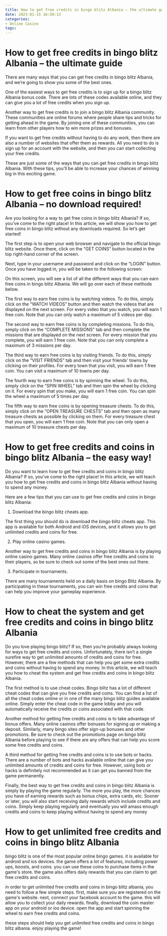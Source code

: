 ```yaml
---
title: How to get free credits in bingo blitz Albania – the ultimate guide
date: 2023-01-15 16:50:13
categories:
- Online Casino
tags:
---
```



#  How to get free credits in bingo blitz Albania – the ultimate guide

There are many ways that you can get free credits in bingo blitz Albania, and we’re going to show you some of the best ones.

One of the easiest ways to get free credits is to sign up for a bingo blitz Albania bonus code. There are lots of these codes available online, and they can give you a lot of free credits when you sign up.

Another way to get free credits is to join a bingo blitz Albania community. These communities are online forums where people share tips and tricks for getting ahead in the game. By joining one of these communities, you can learn from other players how to win more prizes and bonuses.

If you want to get free credits without having to do any work, then there are also a number of websites that offer them as rewards. All you need to do is sign up for an account with the website, and then you can start collecting your free credits.

These are just some of the ways that you can get free credits in bingo blitz Albania. With these tips, you’ll be able to increase your chances of winning big in this exciting game.

#  How to get free coins in bingo blitz Albania – no download required!

Are you looking for a way to get free coins in bingo blitz Albania? If so, you’ve come to the right place! In this article, we will show you how to get free coins in bingo blitz without any downloads required. So let’s get started!

The first step is to open your web browser and navigate to the official bingo blitz website. Once there, click on the “GET COINS” button located in the top right-hand corner of the screen.

Next, type in your username and password and click on the “LOGIN” button. Once you have logged in, you will be taken to the following screen:

On this screen, you will see a list of all the different ways that you can earn free coins in bingo blitz Albania. We will go over each of these methods below.

The first way to earn free coins is by watching videos. To do this, simply click on the “WATCH VIDEOS” button and then watch the videos that are displayed on the next screen. For every video that you watch, you will earn 1 free coin. Note that you can only watch a maximum of 5 videos per day.

The second way to earn free coins is by completing missions. To do this, simply click on the “COMPLETE MISSIONS” tab and then complete the missions that are displayed on the next screen. For every mission that you complete, you will earn 1 free coin. Note that you can only complete a maximum of 3 missions per day.

The third way to earn free coins is by visiting friends. To do this, simply click on the “VISIT FRIENDS” tab and then visit your friends’ towns by clicking on their profiles. For every town that you visit, you will earn 1 free coin. You can visit a maximum of 10 towns per day.

The fourth way to earn free coins is by spinning the wheel. To do this, simply click on the “SPIN WHEEL” tab and then spin the wheel by clicking on it. For every spin that you make, you will earn 1 free coin. You can spin the wheel a maximum of 5 times per day.

The fifth way to earn free coins is by opening treasure chests. To do this, simply click on the “OPEN TREASURE CHESTS” tab and then open as many treasure chests as possible by clicking on them. For every treasure chest that you open, you will earn 1 free coin. Note that you can only open a maximum of 10 treasure chests per day.

#  How to get free credits and coins in bingo blitz Albania – the easy way!

Do you want to learn how to get free credits and coins in bingo blitz Albania? If so, you’ve come to the right place! In this article, we will teach you how to get free credits and coins in bingo blitz Albania without having to spend any money.

Here are a few tips that you can use to get free credits and coins in bingo blitz Albania:

1. Download the bingo blitz cheats app.

The first thing you should do is download the bingo blitz cheats app. This app is available for both Android and iOS devices, and it allows you to get unlimited credits and coins for free.

2. Play online casino games.

Another way to get free credits and coins in bingo blitz Albania is by playing online casino games. Many online casinos offer free credits and coins to their players, so be sure to check out some of the best ones out there.

3. Participate in tournaments.

There are many tournaments held on a daily basis on bingo Blitz Albania. By participating in these tournaments, you can win free credits and coins that can help you improve your gameplay experience.

#  How to cheat the system and get free credits and coins in bingo blitz Albania

Do you love playing bingo blitz? If so, then you’re probably always looking for ways to get free credits and coins. Unfortunately, there isn’t a single surefire way to get unlimited amounts of credits and coins for free. However, there are a few methods that can help you get some extra credits and coins without having to spend any money. In this article, we will teach you how to cheat the system and get free credits and coins in bingo blitz Albania.

The first method is to use cheat codes. Bingo blitz has a lot of different cheat codes that can give you free credits and coins. You can find a list of all the cheat codes online or in one of the many bingo blitz guides available online. Simply enter the cheat code in the game lobby and you will automatically receive the credits or coins associated with that code.

Another method for getting free credits and coins is to take advantage of bonus offers. Many online casinos offer bonuses for signing up or making a deposit. Similarly, many bingo sites offer sign-up bonuses and other promotions. Be sure to check out the promotions page on bingo blitz Albania before playing to see if there are any offers that can help you score some free credits and coins.

A third method for getting free credits and coins is to use bots or hacks. There are a number of bots and hacks available online that can give you unlimited amounts of credits and coins for free. However, using bots or hacks is definitely not recommended as it can get you banned from the game permanently.

Finally, the best way to get free credits and coins in bingo blitz Albania is simply by playing the game regularly. The more you play, the more chances you have of earning rewards such as bonus chips, extra cards, etc. Sooner or later, you will also start receiving daily rewards which include credits and coins. Simply keep playing regularly and eventually you will amass enough credits and coins to keep playing without having to spend any money

#  How to get unlimited free credits and coins in bingo blitz Albania

bingo blitz is one of the most popular online bingo games. it is available for android and ios devices. the game offers a lot of features, including power ups, boosts, and coins. you can use these coins to purchase items in the game's store. the game also offers daily rewards that you can claim to get free credits and coins.

in order to get unlimited free credits and coins in bingo blitz albania, you need to follow a few simple steps. first, make sure you are registered on the game's website. next, connect your facebook account to the game. this will allow you to collect your daily rewards. finally, download the coin master app on your android or ios device. open the app and start spinning the wheel to earn free credits and coins.

these steps should help you get unlimited free credits and coins in bingo blitz albania. enjoy playing the game!